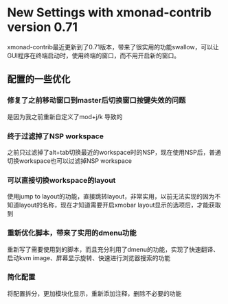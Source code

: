 # New Settings with xmonad-contrib version 0.71

xmonad-contrib最近更新到了0.71版本，带来了很实用的功能swallow，可以让GUI程序在终端启动时，使用终端的窗口，而不用开启新的窗口。



## 配置的一些优化

### 修复了之前移动窗口到master后切换窗口按键失效的问题

是因为我之前重新自定义了mod+j/k 导致的


### 终于过滤掉了NSP workspace

之前只过滤掉了alt+tab切换最近的workspace时的NSP，现在使用NSP后，普通切换workspace也可以过滤掉NSP workspace


### 可以直接切换workspace的layout

使用jump to layout的功能，直接跳转layout，非常实用，以前无法实现的因为不知道layout的名称，现在才知道需要开启xmobar layout显示的选项后，才能获取到


### 重新优化脚本，带来了实用的dmenu功能

重新写了需要使用到的脚本，而且充分利用了dmenu的功能，实现了快速翻译、启动kvm image、屏幕显示旋转、快速进行浏览器搜索的功能


### 简化配置

将配置拆分，更加模块化显示，重新添加注释，删除不必要的功能
